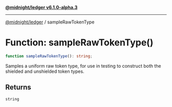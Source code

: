 [**@midnight/ledger v6.1.0-alpha.3**](../README.md)

***

[@midnight/ledger](../globals.md) / sampleRawTokenType

# Function: sampleRawTokenType()

```ts
function sampleRawTokenType(): string;
```

Samples a uniform raw token type, for use in testing to construct
both the shielded and unshielded token types.

## Returns

`string`
